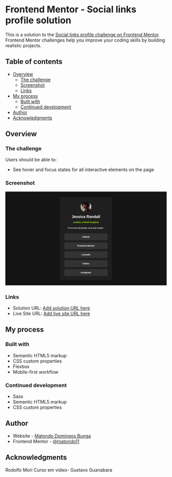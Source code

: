 # Frontend Mentor - Social links profile solution

This is a solution to the [Social links profile challenge on Frontend Mentor](https://www.frontendmentor.io/challenges/social-links-profile-UG32l9m6dQ). Frontend Mentor challenges help you improve your coding skills by building realistic projects. 

## Table of contents

- [Overview](#overview)
  - [The challenge](#the-challenge)
  - [Screenshot](#screenshot)
  - [Links](#links)
- [My process](#my-process)
  - [Built with](#built-with)
  - [Continued development](#continued-development)
- [Author](#author)
- [Acknowledgments](#acknowledgments)


## Overview

### The challenge

Users should be able to:

- See hover and focus states for all interactive elements on the page

### Screenshot

![](./screenshot.png)



### Links

- Solution URL: [Add solution URL here](https://github.com/matondo11/social-links-profile.git)
- Live Site URL: [Add live site URL here](https://your-live-site-url.com)

## My process

### Built with

- Semantic HTML5 markup
- CSS custom properties
- Flexbox
- Mobile-first workflow



### Continued development

- Sass
- Semantic HTML5 markup
- CSS custom properties


## Author

- Website - [Matondo Domingos Bunga](https://www.your-site.com)
- Frontend Mentor - [@matondo11](https://www.frontendmentor.io/profile/yourusername)

## Acknowledgments

Rodolfo Mori
Curso em video- Gustavo Guanabara
